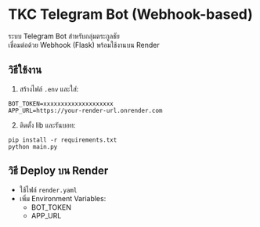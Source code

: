 # TKC Telegram Bot (Webhook-based)

ระบบ Telegram Bot สำหรับกลุ่มตระกูลชัย  
เชื่อมต่อด้วย Webhook (Flask) พร้อมใช้งานบน Render

## วิธีใช้งาน

1. สร้างไฟล์ `.env` และใส่:
```
BOT_TOKEN=xxxxxxxxxxxxxxxxxxxx
APP_URL=https://your-render-url.onrender.com
```

2. ติดตั้ง lib และรันบอท:
```
pip install -r requirements.txt
python main.py
```

## วิธี Deploy บน Render
- ใช้ไฟล์ `render.yaml`
- เพิ่ม Environment Variables:
  - BOT_TOKEN
  - APP_URL
